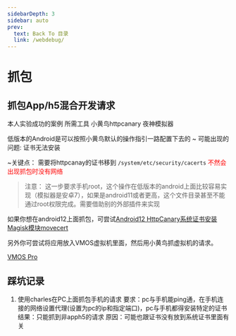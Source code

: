 ```yaml
---
sidebarDepth: 3
sidebar: auto
prev:
  text: Back To 目录
  link: /webdebug/
---
```



# 抓包

## 抓包App/h5混合开发请求

本人实验成功的案例
所需工具 小黄鸟httpcanary 夜神模拟器

低版本的Android是可以按照小黄鸟默认的操作指引一路配置下去的
~ 可能出现的问题: 证书无法安装

~关键点： 需要将httpcanay的证书移到 `/system/etc/security/cacerts`
<span style="color:red">不然会出现抓包时没有网络</span>
> 注意：
> 这一步要求手机root，这个操作在低版本的android上面比较容易实现（模拟器是安卓7），如果是android11或者更高，这个文件目录甚至不能通过root权限完成。需要借助别的外部插件来实现

如果你想在android12上面抓包，可尝试[Android12 HttpCanary系统证书安装 Magisk模块movecert](https://blog.csdn.net/weixin_56039202/article/details/125794003)

另外你可尝试将应用放入VMOS虚拟机里面，然后用小黄鸟抓虚拟机的请求。



[VMOS Pro](https://www.123pan.com/s/HQeA-gP1Sh)

## 踩坑记录

1. 使用charles在PC上面抓包手机的请求
  要求：pc与手机能ping通，在手机连接的网络设置代理(设置为pc的ip和指定端口)，pc与手机都得安装特定的证书
  结果：只能抓到非apph5的请求
  原因：可能也跟证书没有放到系统证书里面有关

